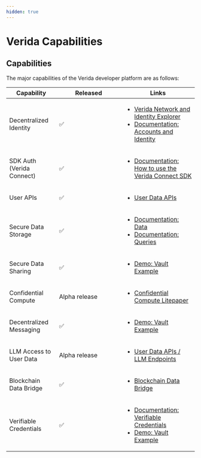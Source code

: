 ```yaml
---
hidden: true
---
```


# Verida Capabilities

## Capabilities[​](https://developers.verida.network/docs/extras/capabilities#capabilities) <a href="#capabilities" id="capabilities"></a>

The major capabilities of the Verida developer platform are as follows:

<table><thead><tr><th>Capability</th><th width="158">Released</th><th>Links</th></tr></thead><tbody><tr><td>Decentralized Identity</td><td>✅</td><td><ul><li><a href="https://explorer.verida.network">Verida Network and Identity Explorer</a></li><li><a href="protocol/concepts/accounts-and-identity.md">Documentation: Accounts and Identity</a></li></ul></td></tr><tr><td>SDK Auth (Verida Connect)</td><td>✅</td><td><ul><li><a href="protocol/verida-connect-sdk/">Documentation: How to use the Verida Connect SDK</a></li></ul></td></tr><tr><td>User APIs</td><td>✅</td><td><ul><li><a href="broken-reference">User Data APIs</a></li></ul></td></tr><tr><td>Secure Data Storage</td><td>✅</td><td><ul><li><a href="protocol/client-sdk/data.md">Documentation: Data</a></li><li><a href="protocol/client-sdk/queries.md">Documentation: Queries</a></li></ul></td></tr><tr><td>Secure Data Sharing</td><td>✅</td><td><ul><li><a href="https://vault-examples.demos.verida.io/">Demo: Vault Example</a></li></ul></td></tr><tr><td>Confidential Compute</td><td>Alpha release</td><td><ul><li><a href="https://news.verida.network/verida-technical-litepaper-self-sovereign-confidential-compute-network-to-secure-private-ai-part-fb57146c3a02">Confidential Compute Litepaper</a></li></ul></td></tr><tr><td>Decentralized Messaging</td><td>✅</td><td><ul><li><a href="https://vault-examples.demos.verida.io/">Demo: Vault Example</a></li></ul></td></tr><tr><td>LLM Access to User Data</td><td>Alpha release</td><td><ul><li><a href="broken-reference">User Data APIs / LLM Endpoints</a></li></ul></td></tr><tr><td>Blockchain Data Bridge</td><td>✅</td><td><ul><li><a href="protocol/blockchain-bridge.md">Blockchain Data Bridge</a></li></ul></td></tr><tr><td>Verifiable Credentials</td><td>✅</td><td><ul><li><a href="extensions/credentials/verifiable-credentials-developer-sdk.md">Documentation: Verifiable Credentials</a></li><li><a href="https://vault-examples.demos.verida.io/">Demo: Vault Example</a></li></ul></td></tr></tbody></table>
